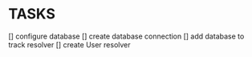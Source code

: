 # TASKS

[] configure database
[] create database connection
[] add database to track resolver
[] create User resolver
